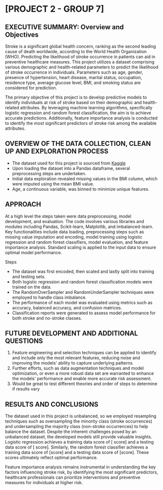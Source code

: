 # [PROJECT 2 - GROUP 7]

## EXECUTIVE SUMMARY: Overview and Objectives

Stroke is a significant global health concern, ranking as the second leading cause of death worldwide, according to the World Health Organization (WHO). Predicting the likelihood of stroke occurrence in patients can aid in preventive healthcare measures. This project utilizes a dataset comprising various demographic and health-related parameters to predict the likelihood of stroke occurrence in individuals. Parameters such as age, gender, presence of hypertension, heart disease, marital status, occupation, residence type, average glucose level, BMI, and smoking status are considered for prediction.

The primary objective of this project is to develop predictive models to identify individuals at risk of stroke based on their demographic and health-related attributes. By leveraging machine learning algorithms, specifically logistic regression and random forest classification, the aim is to achieve accurate predictions. Additionally, feature importance analysis is conducted to identify the most significant predictors of stroke risk among the available attributes.

## OVERVIEW OF THE DATA COLLECTION, CLEAN UP AND EXPLORATION PROCESS 

* The dataset used for this project is sourced from [Kaggle](https://www.kaggle.com/datasets/fedesoriano/stroke-prediction-dataset/data)
* Upon loading the dataset into a Pandas dataframe, several preprocessing steps are undertaken.
* Initial data exploration revealed missing values in the BMI column, which were imputed using the mean BMI value.
* Age, a continuous variable, was binned to minimize unique features.

## APPROACH
At a high level the steps taken were data preprocessing, model development, and evaluation. The code involves various libraries and modules including Pandas, Scikit-learn, Matplotlib, and imbalanced-learn. Key functionalities include data loading, preprocessing steps such as missing value imputation and encoding, model training using logistic regression and random forest classifiers, model evaluation, and feature importance analysis. Standard scaling is applied to the input data to ensure optimal model performance.

Steps
* The dataset was first encoded, then scaled and lastly split into training and testing sets.
* Both logistic regression and random forest classification models were trained on the data.
* The RandomOverSampler and RandomUnderSampler techniques were employed to handle class imbalance.
* The performance of each model was evaluated using metrics such as accuracy, balanced accuracy, and confusion matrices.
* Classification reports were generated to assess model performance for both stroke and no-stroke classes.

## FUTURE DEVELOPMENT AND ADDITIONAL QUESTIONS
1. Feature engineering and selection techniques can be applied to identify and include only the most relevant features, reducing noise and improving the models' ability to capture underlying patterns.
2. Further efforts, such as data augmentation techniques and model optimization, or even a more robust data set are warranted to enhance the models' performance and enable more accurate risk assessment.
3. Would be great to test different theories and order of steps to determine if results vary 

## RESULTS AND CONCLUSIONS
The dataset used in this project is unbalanced, so we employed resampling techniques such as oversampling the minority class (stroke occurrences) and undersampling the majority class (non-stroke occurrences) to help balance the dataset. Despite the inherent challenges posed by an unbalanced dataset, the developed models still provide valuable insights. Logistic regression achieves a training data score of [ score] and a testing data score of [ score]. Similarly, the random forest classifier achieves a training data score of [score] and a testing data score of [score]. These scores ultimately reflect optimal performance.

Feature importance analysis remains instrumental in understanding the key factors influencing stroke risk, by identifying the most significant predictors, healthcare professionals can prioritize interventions and preventive measures for individuals at higher risk.
